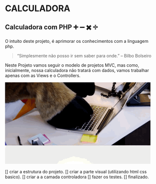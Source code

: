 # CALCULADORA
## Calculadora com PHP :heavy_plus_sign: :heavy_minus_sign: :heavy_multiplication_x: :heavy_division_sign:


O intuito deste projeto, é aprimorar os conhecimentos com a linguagem php.
>“Simplesmente não posso ir sem saber para onde.” – Bilbo Bolseiro



Neste Projeto vamos seguir o modelo de projetos MVC, mas como, inicialmente, nossa calculadora não tratará com dados, vamos trabalhar apenas com as Views e o Controllers.



![Gif bode](https://github.com/Felipe-Dumont/Calculadora/blob/master/giphy.gif)

[] criar a estrutura do projeto.
[] criar a parte visual (utilizando html css basico).
[] criar a a camada controladora
[] fazer os testes.
[] finalizado.
